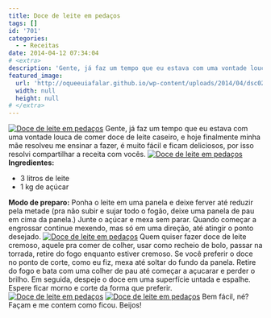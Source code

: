 ```yaml
---
title: Doce de leite em pedaços
tags: []
id: '701'
categories:
  - - Receitas
date: 2014-04-12 07:34:04
# <extra>
description: 'Gente, já faz um tempo que eu estava com uma vontade louca de comer doce de leite caseiro, e hoje finalmente minha mãe resolveu me ensinar a fazer, é muito fácil e ficam deliciosos, por isso resolvi compartilhar a receita com vocês. Ingredientes: 3 litros de leite 1 kg de açúcar Modo de preparo: Ponha o leite em uma panela e deixe ferver até reduzir pela metade (pra não subir e sujar todo o fogão, deixe uma panela de pau em cima da panela.) Junte o açúcar e mexa sem parar. Quando começar a engrossar continue mexendo, mas só em uma direção, até atingir o ponto desejado. Quem quiser fazer doce de leite cremoso, aquele pra comer de colher, usar como recheio de bolo, passar na torrada, retire do fogo enquanto estiver cremoso. Se você preferir o doce no ponto &hellip;'
featured_image: 
  url: 'http://oqueeuiafalar.github.io/wp-content/uploads/2014/04/dsc02538.jpg?w=650'
  width: null
  height: null
# </extra>
---
```


[![Doce de leite em pedaços ](http://162.243.62.160/wp-content/uploads/2014/04/dsc02538.jpg?w=650)](http://162.243.62.160/wp-content/uploads/2014/04/dsc02538.jpg) Gente, já faz um tempo que eu estava com uma vontade louca de comer doce de leite caseiro, e hoje finalmente minha mãe resolveu me ensinar a fazer, é muito fácil e ficam deliciosos, por isso resolvi compartilhar a receita com vocês. [![Doce de leite em pedaços ](http://162.243.62.160/wp-content/uploads/2014/04/dsc02542.jpg?w=650)](http://162.243.62.160/wp-content/uploads/2014/04/dsc02542.jpg) **Ingredientes:** 

*   3 litros de leite
*   1 kg de açúcar

**Modo de preparo:** Ponha o leite em uma panela e deixe ferver até reduzir pela metade (pra não subir e sujar todo o fogão, deixe uma panela de pau em cima da panela.) Junte o açúcar e mexa sem parar. Quando começar a engrossar continue mexendo, mas só em uma direção, até atingir o ponto desejado. [![Doce de leite em pedaços ](http://162.243.62.160/wp-content/uploads/2014/04/dsc02539.jpg?w=650)](http://162.243.62.160/wp-content/uploads/2014/04/dsc02539.jpg) Quem quiser fazer doce de leite cremoso, aquele pra comer de colher, usar como recheio de bolo, passar na torrada, retire do fogo enquanto estiver cremoso. Se você preferir o doce no ponto de corte, como eu fiz, mexa até soltar do fundo da panela. Retire do fogo e bata com uma colher de pau até começar a açucarar e perder o brilho. Em seguida, despeje o doce em uma superfície untada e espalhe. Espere ficar morno e corte da forma que preferir. [![Doce de leite em pedaços ](http://162.243.62.160/wp-content/uploads/2014/04/dsc02545.jpg?w=650)](http://162.243.62.160/wp-content/uploads/2014/04/dsc02545.jpg) [![Doce de leite em pedaços ](http://162.243.62.160/wp-content/uploads/2014/04/dsc02547.jpg?w=650)](http://162.243.62.160/wp-content/uploads/2014/04/dsc02547.jpg) Bem fácil, né? Façam e me contem como ficou. Beijos!
